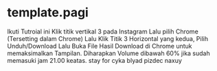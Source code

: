 # template.pagi
Ikuti Tutroial ini 
Klik titik vertikal 3 pada Instagram
Lalu pilih Chrome (Tersetting dalam Chrome)
Lalu Klik Titik 3 Horizontal yang kedua, Pilih Unduh/Download
Lalu Buka File Hasil Download di Chrome untuk memaksimalkan Tampilan.
Diharapkan Volume dibawah 60% jika sudah memasuki jam 21.00 keatas. 
stay for cyka blyad pizdec naxuy
